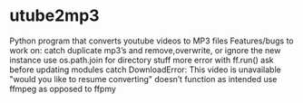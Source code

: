 # utube2mp3
Python program that converts youtube videos to MP3 files
Features/bugs to work on:
  catch duplicate mp3’s and remove,overwrite, or ignore the new instance
  use os.path.join for directory stuff more
  error with ff.run()
  ask before updating modules
  catch DownloadError: This video is unavailable
  "would you like to resume converting" doesn’t function as intended
  use ffmpeg as opposed to ffpmy
